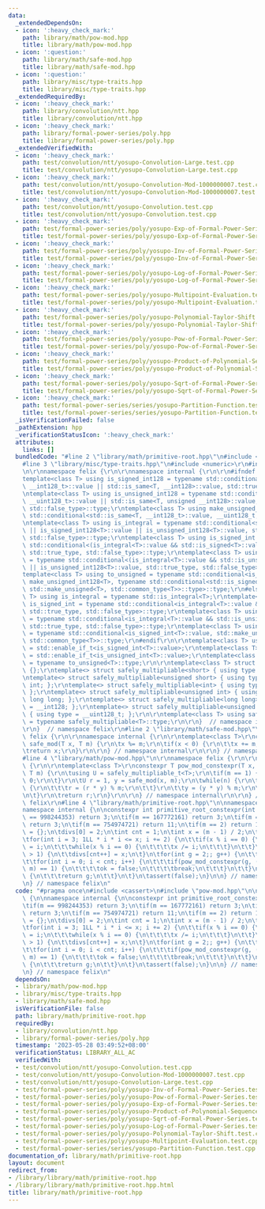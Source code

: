 ```yaml
---
data:
  _extendedDependsOn:
  - icon: ':heavy_check_mark:'
    path: library/math/pow-mod.hpp
    title: library/math/pow-mod.hpp
  - icon: ':question:'
    path: library/math/safe-mod.hpp
    title: library/math/safe-mod.hpp
  - icon: ':question:'
    path: library/misc/type-traits.hpp
    title: library/misc/type-traits.hpp
  _extendedRequiredBy:
  - icon: ':heavy_check_mark:'
    path: library/convolution/ntt.hpp
    title: library/convolution/ntt.hpp
  - icon: ':heavy_check_mark:'
    path: library/formal-power-series/poly.hpp
    title: library/formal-power-series/poly.hpp
  _extendedVerifiedWith:
  - icon: ':heavy_check_mark:'
    path: test/convolution/ntt/yosupo-Convolution-Large.test.cpp
    title: test/convolution/ntt/yosupo-Convolution-Large.test.cpp
  - icon: ':heavy_check_mark:'
    path: test/convolution/ntt/yosupo-Convolution-Mod-1000000007.test.cpp
    title: test/convolution/ntt/yosupo-Convolution-Mod-1000000007.test.cpp
  - icon: ':heavy_check_mark:'
    path: test/convolution/ntt/yosupo-Convolution.test.cpp
    title: test/convolution/ntt/yosupo-Convolution.test.cpp
  - icon: ':heavy_check_mark:'
    path: test/formal-power-series/poly/yosupo-Exp-of-Formal-Power-Series.test.cpp
    title: test/formal-power-series/poly/yosupo-Exp-of-Formal-Power-Series.test.cpp
  - icon: ':heavy_check_mark:'
    path: test/formal-power-series/poly/yosupo-Inv-of-Formal-Power-Series.test.cpp
    title: test/formal-power-series/poly/yosupo-Inv-of-Formal-Power-Series.test.cpp
  - icon: ':heavy_check_mark:'
    path: test/formal-power-series/poly/yosupo-Log-of-Formal-Power-Series.test.cpp
    title: test/formal-power-series/poly/yosupo-Log-of-Formal-Power-Series.test.cpp
  - icon: ':heavy_check_mark:'
    path: test/formal-power-series/poly/yosupo-Multipoint-Evaluation.test.cpp
    title: test/formal-power-series/poly/yosupo-Multipoint-Evaluation.test.cpp
  - icon: ':heavy_check_mark:'
    path: test/formal-power-series/poly/yosupo-Polynomial-Taylor-Shift.test.cpp
    title: test/formal-power-series/poly/yosupo-Polynomial-Taylor-Shift.test.cpp
  - icon: ':heavy_check_mark:'
    path: test/formal-power-series/poly/yosupo-Pow-of-Formal-Power-Series.test.cpp
    title: test/formal-power-series/poly/yosupo-Pow-of-Formal-Power-Series.test.cpp
  - icon: ':heavy_check_mark:'
    path: test/formal-power-series/poly/yosupo-Product-of-Polynomial-Sequence.test.cpp
    title: test/formal-power-series/poly/yosupo-Product-of-Polynomial-Sequence.test.cpp
  - icon: ':heavy_check_mark:'
    path: test/formal-power-series/poly/yosupo-Sqrt-of-Formal-Power-Series.test.cpp
    title: test/formal-power-series/poly/yosupo-Sqrt-of-Formal-Power-Series.test.cpp
  - icon: ':heavy_check_mark:'
    path: test/formal-power-series/series/yosupo-Partition-Function.test.cpp
    title: test/formal-power-series/series/yosupo-Partition-Function.test.cpp
  _isVerificationFailed: false
  _pathExtension: hpp
  _verificationStatusIcon: ':heavy_check_mark:'
  attributes:
    links: []
  bundledCode: "#line 2 \"library/math/primitive-root.hpp\"\n#include <cassert>\n\
    #line 3 \"library/misc/type-traits.hpp\"\n#include <numeric>\r\n#include <type_traits>\r\
    \n\r\nnamespace felix {\r\n\r\nnamespace internal {\r\n\r\n#ifndef _MSC_VER\r\n\
    template<class T> using is_signed_int128 = typename std::conditional<std::is_same<T,\
    \ __int128_t>::value || std::is_same<T, __int128>::value, std::true_type, std::false_type>::type;\r\
    \ntemplate<class T> using is_unsigned_int128 = typename std::conditional<std::is_same<T,\
    \ __uint128_t>::value || std::is_same<T, unsigned __int128>::value, std::true_type,\
    \ std::false_type>::type;\r\ntemplate<class T> using make_unsigned_int128 = typename\
    \ std::conditional<std::is_same<T, __int128_t>::value, __uint128_t, unsigned __int128>;\r\
    \ntemplate<class T> using is_integral = typename std::conditional<std::is_integral<T>::value\
    \ || is_signed_int128<T>::value || is_unsigned_int128<T>::value, std::true_type,\
    \ std::false_type>::type;\r\ntemplate<class T> using is_signed_int = typename\
    \ std::conditional<(is_integral<T>::value && std::is_signed<T>::value) || is_signed_int128<T>::value,\
    \ std::true_type, std::false_type>::type;\r\ntemplate<class T> using is_unsigned_int\
    \ = typename std::conditional<(is_integral<T>::value && std::is_unsigned<T>::value)\
    \ || is_unsigned_int128<T>::value, std::true_type, std::false_type>::type;\r\n\
    template<class T> using to_unsigned = typename std::conditional<is_signed_int128<T>::value,\
    \ make_unsigned_int128<T>, typename std::conditional<std::is_signed<T>::value,\
    \ std::make_unsigned<T>, std::common_type<T>>::type>::type;\r\n#else\r\ntemplate<class\
    \ T> using is_integral = typename std::is_integral<T>;\r\ntemplate<class T> using\
    \ is_signed_int = typename std::conditional<is_integral<T>::value && std::is_signed<T>::value,\
    \ std::true_type, std::false_type>::type;\r\ntemplate<class T> using is_unsigned_int\
    \ = typename std::conditional<is_integral<T>::value && std::is_unsigned<T>::value,\
    \ std::true_type, std::false_type>::type;\r\ntemplate<class T> using to_unsigned\
    \ = typename std::conditional<is_signed_int<T>::value, std::make_unsigned<T>,\
    \ std::common_type<T>>::type;\r\n#endif\r\n\r\ntemplate<class T> using is_signed_int_t\
    \ = std::enable_if_t<is_signed_int<T>::value>;\r\ntemplate<class T> using is_unsigned_int_t\
    \ = std::enable_if_t<is_unsigned_int<T>::value>;\r\ntemplate<class T> using to_unsigned_t\
    \ = typename to_unsigned<T>::type;\r\n\r\ntemplate<class T> struct safely_multipliable\
    \ {};\r\ntemplate<> struct safely_multipliable<short> { using type = int; };\r\
    \ntemplate<> struct safely_multipliable<unsigned short> { using type = unsigned\
    \ int; };\r\ntemplate<> struct safely_multipliable<int> { using type = long long;\
    \ };\r\ntemplate<> struct safely_multipliable<unsigned int> { using type = unsigned\
    \ long long; };\r\ntemplate<> struct safely_multipliable<long long> { using type\
    \ = __int128; };\r\ntemplate<> struct safely_multipliable<unsigned long long>\
    \ { using type = __uint128_t; };\r\n\r\ntemplate<class T> using safely_multipliable_t\
    \ = typename safely_multipliable<T>::type;\r\n\r\n}  // namespace internal\r\n\
    \r\n}  // namespace felix\r\n#line 2 \"library/math/safe-mod.hpp\"\n\r\nnamespace\
    \ felix {\r\n\r\nnamespace internal {\r\n\r\ntemplate<class T>\r\nconstexpr T\
    \ safe_mod(T x, T m) {\r\n\tx %= m;\r\n\tif(x < 0) {\r\n\t\tx += m;\r\n\t}\r\n\
    \treturn x;\r\n}\r\n\r\n} // namespace internal\r\n\r\n} // namespace felix\n\
    #line 4 \"library/math/pow-mod.hpp\"\n\r\nnamespace felix {\r\n\r\nnamespace internal\
    \ {\r\n\r\ntemplate<class T>\r\nconstexpr T pow_mod_constexpr(T x, long long n,\
    \ T m) {\r\n\tusing U = safely_multipliable_t<T>;\r\n\tif(m == 1) {\r\n\t\treturn\
    \ 0;\r\n\t}\r\n\tU r = 1, y = safe_mod(x, m);\r\n\twhile(n) {\r\n\t\tif(n & 1)\
    \ {\r\n\t\t\tr = (r * y) % m;\r\n\t\t}\r\n\t\ty = (y * y) % m;\r\n\t\tn >>= 1;\r\
    \n\t}\r\n\treturn r;\r\n}\r\n\r\n} // namespace internal\r\n\r\n} // namespace\
    \ felix\r\n#line 4 \"library/math/primitive-root.hpp\"\n\nnamespace felix {\n\n\
    namespace internal {\n\nconstexpr int primitive_root_constexpr(int m) {\n\tif(m\
    \ == 998244353) return 3;\n\tif(m == 167772161) return 3;\n\tif(m == 469762049)\
    \ return 3;\n\tif(m == 754974721) return 11;\n\tif(m == 2) return 1;\n\tint divs[20]\
    \ = {};\n\tdivs[0] = 2;\n\tint cnt = 1;\n\tint x = (m - 1) / 2;\n\tx >>= __builtin_ctz(x);\n\
    \tfor(int i = 3; 1LL * i * i <= x; i += 2) {\n\t\tif(x % i == 0) {\n\t\t\tdivs[cnt++]\
    \ = i;\n\t\t\twhile(x % i == 0) {\n\t\t\t\tx /= i;\n\t\t\t}\n\t\t}\n\t}\n\tif(x\
    \ > 1) {\n\t\tdivs[cnt++] = x;\n\t}\n\tfor(int g = 2;; g++) {\n\t\tbool ok = true;\n\
    \t\tfor(int i = 0; i < cnt; i++) {\n\t\t\tif(pow_mod_constexpr(g, (m - 1) / divs[i],\
    \ m) == 1) {\n\t\t\t\tok = false;\n\t\t\t\tbreak;\n\t\t\t}\n\t\t}\n\t\tif(ok)\
    \ {\n\t\t\treturn g;\n\t\t}\n\t}\n\tassert(false);\n}\n\n} // namespace internal\n\
    \n} // namespace felix\n"
  code: "#pragma once\n#include <cassert>\n#include \"pow-mod.hpp\"\n\nnamespace felix\
    \ {\n\nnamespace internal {\n\nconstexpr int primitive_root_constexpr(int m) {\n\
    \tif(m == 998244353) return 3;\n\tif(m == 167772161) return 3;\n\tif(m == 469762049)\
    \ return 3;\n\tif(m == 754974721) return 11;\n\tif(m == 2) return 1;\n\tint divs[20]\
    \ = {};\n\tdivs[0] = 2;\n\tint cnt = 1;\n\tint x = (m - 1) / 2;\n\tx >>= __builtin_ctz(x);\n\
    \tfor(int i = 3; 1LL * i * i <= x; i += 2) {\n\t\tif(x % i == 0) {\n\t\t\tdivs[cnt++]\
    \ = i;\n\t\t\twhile(x % i == 0) {\n\t\t\t\tx /= i;\n\t\t\t}\n\t\t}\n\t}\n\tif(x\
    \ > 1) {\n\t\tdivs[cnt++] = x;\n\t}\n\tfor(int g = 2;; g++) {\n\t\tbool ok = true;\n\
    \t\tfor(int i = 0; i < cnt; i++) {\n\t\t\tif(pow_mod_constexpr(g, (m - 1) / divs[i],\
    \ m) == 1) {\n\t\t\t\tok = false;\n\t\t\t\tbreak;\n\t\t\t}\n\t\t}\n\t\tif(ok)\
    \ {\n\t\t\treturn g;\n\t\t}\n\t}\n\tassert(false);\n}\n\n} // namespace internal\n\
    \n} // namespace felix\n"
  dependsOn:
  - library/math/pow-mod.hpp
  - library/misc/type-traits.hpp
  - library/math/safe-mod.hpp
  isVerificationFile: false
  path: library/math/primitive-root.hpp
  requiredBy:
  - library/convolution/ntt.hpp
  - library/formal-power-series/poly.hpp
  timestamp: '2023-05-28 03:49:52+08:00'
  verificationStatus: LIBRARY_ALL_AC
  verifiedWith:
  - test/convolution/ntt/yosupo-Convolution.test.cpp
  - test/convolution/ntt/yosupo-Convolution-Mod-1000000007.test.cpp
  - test/convolution/ntt/yosupo-Convolution-Large.test.cpp
  - test/formal-power-series/poly/yosupo-Inv-of-Formal-Power-Series.test.cpp
  - test/formal-power-series/poly/yosupo-Pow-of-Formal-Power-Series.test.cpp
  - test/formal-power-series/poly/yosupo-Exp-of-Formal-Power-Series.test.cpp
  - test/formal-power-series/poly/yosupo-Product-of-Polynomial-Sequence.test.cpp
  - test/formal-power-series/poly/yosupo-Sqrt-of-Formal-Power-Series.test.cpp
  - test/formal-power-series/poly/yosupo-Log-of-Formal-Power-Series.test.cpp
  - test/formal-power-series/poly/yosupo-Polynomial-Taylor-Shift.test.cpp
  - test/formal-power-series/poly/yosupo-Multipoint-Evaluation.test.cpp
  - test/formal-power-series/series/yosupo-Partition-Function.test.cpp
documentation_of: library/math/primitive-root.hpp
layout: document
redirect_from:
- /library/library/math/primitive-root.hpp
- /library/library/math/primitive-root.hpp.html
title: library/math/primitive-root.hpp
---
```

